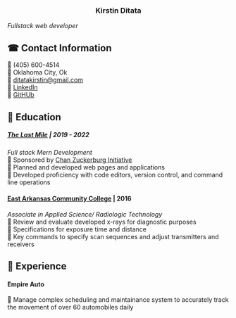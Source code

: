 
### <center> Kirstin Ditata    
  *Fullstack web developer*</center>


## ☎ Contact Information 
🔹 (405) 600-4514  
🔹 Oklahoma City, Ok  
🔹 ditatakirstin@gmail.com  
🔹 [LinkedIn]()  
🔹 [GitHUb]()

## 📓 Education 

##### [The Last Mile](https://www.thelastmile.org) | 2019 - 2022   
*Full stack Mern Development*    
🔹 Sponsored by [Chan Zuckerburg Initiative](https://chanzuckerberg.com/newsroom/innovative-coding-program-expands-opportunities-for-women-incarcerated-in-oklahoma/)  
🔹 Planned and developed web pages and applications   
🔹 Developed proficiency with code editors, version control, and command line operations


#### [East Arkansas Community College](https://www.eacc.edu/) | 2016
*Associate in Applied Science/ Radiologic Technology*  
🔹 Review and evaluate developed x-rays for diagnostic purposes  
🔹 Specifications for exposure time and distance  
🔹 Key commands to specify scan sequences and adjust transmitters and receivers

## 💼 Experience 

#### Empire Auto    
🔹 Manage complex scheduling and maintainance system to accurately track the movement of over 60 automobiles daily


